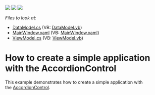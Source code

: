 <!-- default badges list -->
![](https://img.shields.io/endpoint?url=https://codecentral.devexpress.com/api/v1/VersionRange/128640231/21.1.5%2B)
[![](https://img.shields.io/badge/Open_in_DevExpress_Support_Center-FF7200?style=flat-square&logo=DevExpress&logoColor=white)](https://supportcenter.devexpress.com/ticket/details/T597312)
[![](https://img.shields.io/badge/📖_How_to_use_DevExpress_Examples-e9f6fc?style=flat-square)](https://docs.devexpress.com/GeneralInformation/403183)
<!-- default badges end -->
<!-- default file list -->
*Files to look at*:

* [DataModel.cs](./CS/DxAccordionGettingStarted/DataModel.cs) (VB: [DataModel.vb](./VB/DxAccordionGettingStarted/DataModel.vb))
* [MainWindow.xaml](./CS/DxAccordionGettingStarted/MainWindow.xaml) (VB: [MainWindow.xaml](./VB/DxAccordionGettingStarted/MainWindow.xaml))
* [ViewModel.cs](./CS/DxAccordionGettingStarted/ViewModel.cs) (VB: [ViewModel.vb](./VB/DxAccordionGettingStarted/ViewModel.vb))
<!-- default file list end -->
# How to create a simple application with the AccordionControl


This example demonstrates how to create a simple application with the <a href="https://documentation.devexpress.com/WPF/118347/Controls-and-Libraries/Navigation-Controls/Accordion-Control">AccordionControl</a>.

<br/>


